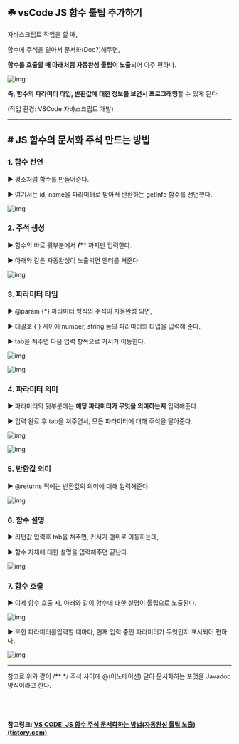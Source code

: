 ## ☘️ vsCode JS 함수 툴팁 추가하기

자바스크립트 작업을 할 때, 

함수에 주석을 달아서 문서화(Doc?)해두면,

**함수를 호출할 때 아래처럼 자동완성 툴팁이 노출**되어 아주 편하다.



![img](https://blog.kakaocdn.net/dn/A3ddl/btq4rdIHskf/RwEvNuEXkwYKlfz60tRoD0/img.png)



**즉, 함수의 파라미터 타입, 반환값에 대한 정보를 보면서 프로그래밍**할 수 있게 된다.

(작업 환경: VSCode 자바스크립트 개발)

------

## **# JS 함수의 문서화 주석 만드는 방법**

### **1. 함수 선언**

▶︎ 평소처럼 함수를 만들어준다.

▶︎ 여기서는 id, name을 파라미터로 받아서 반환하는 getInfo 함수를 선언했다.



![img](https://blog.kakaocdn.net/dn/sVMmD/btq4qzS0nx7/rrdbiHDqjdMHEq9Mifm6M0/img.png)



 

### **2. 주석 생성**

▶︎ 함수의 바로 윗부분에서  **/\**** 까지만 입력한다.

▶︎ 아래와 같은 자동완성이 노출되면 엔터를 쳐준다.



![img](https://blog.kakaocdn.net/dn/bjSj8e/btq4t5pCiTl/oBq6pmL28YrFlXwDBR2pGK/img.png)



 

### **3. 파라미터 타입**

▶︎ @param {*} 파라미터 형식의 주석이 자동완성 되면,

▶︎ 대괄호 { } 사이에 number, string 등의 파라미터의 타입을 입력해 준다.

▶︎ tab을 쳐주면 다음 입력 항목으로 커서가 이동한다.



![img](https://blog.kakaocdn.net/dn/3hTbE/btq4p7Cbk4u/cXZR316aH2BJ8llL5fpXqk/img.png)

![img](https://blog.kakaocdn.net/dn/bbb79q/btq4rzrr3BW/dl5oXadLpVk7MVNRIKN6o1/img.png)



 

### **4. 파라미터 의미**

▶︎ 파라미터의 뒷부분에는 **해당 파라미터가 무엇을 의미하는지** 입력해준다.

▶︎ 입력 완료 후 tab을 쳐주면서, 모든 파라미터에 대해 주석을 달아준다.



![img](https://blog.kakaocdn.net/dn/mDgIl/btq4p8HSNmv/ck6wP8T21ETI7gAgGrXvn1/img.png)

![img](https://blog.kakaocdn.net/dn/ehugxr/btq4wuvTHeN/82opkBoJxhBmU28HFRVxSK/img.png)



 

### **5. 반환값 의미**

▶︎ @returns 뒤에는 반환값의 의미에 대해 입력해준다.



![img](https://blog.kakaocdn.net/dn/6zCUg/btq4q2gldlm/TVnltKDsA1Y3zEkKC0cZb0/img.png)



 

### **6. 함수  설명**

▶︎ 리턴값 입력후 tab을 쳐주면, 커서가 맨위로 이동하는데,

▶︎ 함수 자체에 대한 설명을 입력해주면 끝난다.



![img](https://blog.kakaocdn.net/dn/baMhWJ/btq4rIhnIEA/JpiGxxXogaWzRbXsZteYh1/img.png)



 

### **7. 함수 호출**

▶︎ 이제 함수 호출 시, 아래와 같이 함수에 대한 설명이 툴팁으로 노출된다.



![img](https://blog.kakaocdn.net/dn/TvBNM/btq4tzLfk7g/oilit4SNkrTAOYG2U5ac0k/img.png)



 

▶︎ 또한 파라미터를입력할 때마다, 현재 입력 중인 파라미터가 무엇인지 표시되어 편하다.



![img](https://blog.kakaocdn.net/dn/bHCgej/btq4vQ6NPxx/KqhwJimNZioheW9JOpoSVK/img.png)



------

참고로 위와 같이 /** */ 주석 사이에 @(어노테이션) 달아 문서화하는 포맷을 Javadoc 양식이라고 한다.

<br>

<br>

#### 참고링크: [VS CODE: JS 함수 주석 문서화하는 방법(자동완성 툴팁 노출) (tistory.com)](https://curryyou.tistory.com/319)

<br>